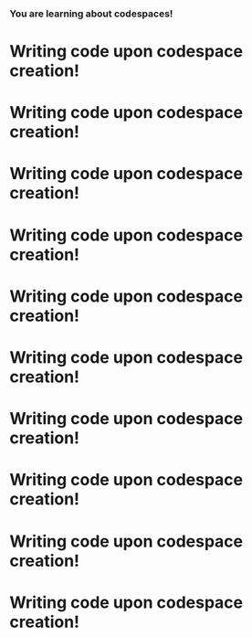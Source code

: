 ### You are learning about codespaces!
# Writing code upon codespace creation!
# Writing code upon codespace creation!
# Writing code upon codespace creation!
# Writing code upon codespace creation!
# Writing code upon codespace creation!
# Writing code upon codespace creation!
# Writing code upon codespace creation!
# Writing code upon codespace creation!
# Writing code upon codespace creation!
# Writing code upon codespace creation!
